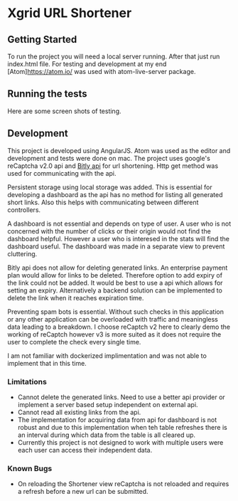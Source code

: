 # Xgrid URL Shortener

## Getting Started
To run the project you will need a local server running. After that just run index.html file. For testing and development at
my end [Atom]https://atom.io/ was used with atom-live-server package.

## Running the tests

Here are some screen shots of testing.


## Development

This project is developed using AngularJS. Atom was used as the editor and development and tests were done on mac.
The project uses google's reCaptcha v2.0 api and [Bitly api](https://dev.bitly.com/links.html#v3_user_link_edit) for
url shortening. Http get method was used for communicating with the api.

Persistent storage using local storage was added. This is essential for developing a dashboard as the api has no method for
listing all generated short links. Also this helps with communicating between different controllers.

A dashboard is not essential and depends on type of user. A user who is not concerned with the number of clicks or their origin
would not find the dashboard helpful. However a user who is interesed in the stats will find the dashboard useful. The dashboard was
made in a separate view to prevent cluttering.

Bitly api does not allow for deleting generated links. An enterprise payment plan would allow for links to be deleted. Therefore
option to add expiry of the link could not be added. It would be best to use a api which allows for setting an expiry. Alternatively
a backend solution can be implemented to delete the link when it reaches expiration time.

Preventing spam bots is essential. Without such checks in this application or any other application can be overloaded with traffic
and meaningless data leading to a breakdown. I choose reCaptch v2 here to clearly demo the working of reCaptch however v3 is more suited
as it does not require the user to complete the check every single time.

I am not familiar with dockerized implimentation and was not able to implement that in this time.

### Limitations

* Cannot delete the generated links. Need to use a better api provider or implement a server based setup independent on
  external api.
* Cannot read all existing links from the api.
* The implementation for acquiring data from api for dashboard is not robust and due to this implementation when teh table
  refreshes there is an interval during which data from the table is all cleared up.
* Currently this project is not designed to work with multiple users were each user can access their independent data.

### Known Bugs
* On reloading the Shortener view reCaptcha is not reloaded and requires a refresh before a new url can be submitted.
